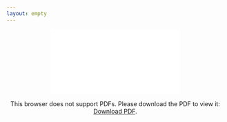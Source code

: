 ```yaml
---
layout: empty
---
```

<center>
<object data="/iniziative/sopravvivenzadalbasso/controguide/codrosso20.pdf" type="application/pdf" width="1280px" height="1280px">
    <embed src="/iniziative/sopravvivenzadalbasso/controguide/sds20.pdf">
        <p>This browser does not support PDFs. Please download the PDF to view it: <a href="https://studentidisinistra.it/iniziative/sopravvivenzadalbasso/controguide/sds20.pdf">Download PDF</a>.</p>
  </embed>
</object>
</center>
